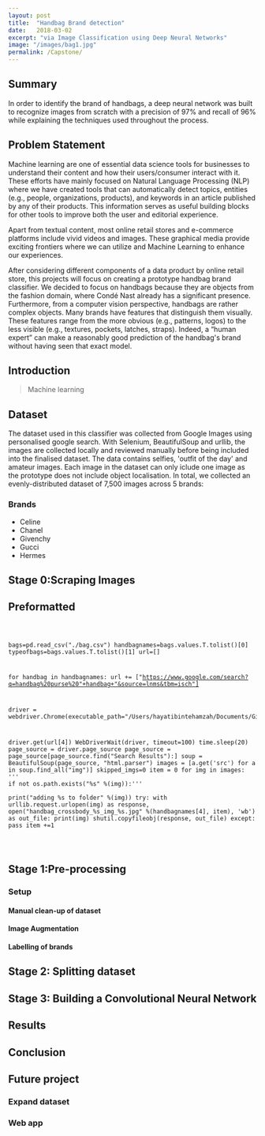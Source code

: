 ```yaml
---
layout: post
title:  "Handbag Brand detection"
date:   2018-03-02
excerpt: "via Image Classification using Deep Neural Networks"
image: "/images/bag1.jpg"
permalink: /Capstone/
---
```


## Summary
In order to identify the brand of handbags, a deep neural network was built to recognize images from scratch with a precision of 97% and recall of 96% while explaining the techniques used throughout the process.

## Problem Statement
Machine learning are one of essential data science tools for businesses to understand their content and how their users/consumer interact with it. These efforts have mainly focused on Natural Language Processing (NLP) where we have created tools that can automatically detect topics, entities (e.g., people, organizations, products), and keywords in an article published by any of their products. This information serves as useful building blocks for other tools to improve both the user and editorial experience.

Apart from textual content, most online retail stores and e-commerce platforms include  vivid videos and images. These graphical media provide exciting frontiers where we can utilize and Machine Learning to enhance our experiences.

After considering different components of a data product by online retail store, this projects will focus on creating a prototype handbag brand classifier. We decided to focus on handbags because they are objects from the fashion domain, where Condé Nast already has a significant presence. Furthermore, from a computer vision perspective, handbags are rather complex objects. Many brands have features that distinguish them visually. These features range from the more obvious (e.g., patterns, logos) to the less visible (e.g., textures, pockets, latches, straps). Indeed, a “human expert” can make a reasonably good prediction of the handbag's brand without having seen that exact model.


## Introduction
<blockquote>  Machine learning  </blockquote>

## Dataset
The dataset used in this classifier was collected from Google Images using personalised google search. With Selenium, BeautifulSoup and urllib, the images are collected locally and reviewed manually before being included into the finalised dataset. The data contains selfies, 'outfit of the day' and amateur images. Each image in the dataset can only iclude one image as the prototype does not include object localisation. In total, we collected an evenly-distributed dataset of 7,500 images across 5 brands:

<h3>Brands</h3>
<ul>
  <li>Celine</li>
  <li>Chanel</li>
  <li>Givenchy</li>
  <li>Gucci</li>
  <li>Hermes</li>
</ul>

## Stage 0:Scraping Images
<h2>Preformatted</h2>
<pre><code>

bags=pd.read_csv("./bag.csv")
handbagnames=bags.values.T.tolist()[0]
typeofbags=bags.values.T.tolist()[1]
url=[]

for handbag in handbagnames:
    url += ["https://www.google.com/search?q=handbag%20purse%20"+handbag+"&source=lnms&tbm=isch"]
    
driver = webdriver.Chrome(executable_path="/Users/hayatibintehamzah/Documents/GitHub/DSIstuff/Capstone/chromedriver")

driver.get(url[4])
WebDriverWait(driver, timeout=100)
time.sleep(20)
page_source = driver.page_source
page_source = page_source[page_source.find("Search Results"):]
soup = BeautifulSoup(page_source, "html.parser")
images = [a.get('src') for a in soup.find_all("img")]
skipped_imgs=0
item = 0
for img in images:
'''    if not os.path.exists("%s" %(img)):'''    
print("adding %s to folder" %(img))
    try:
        with urllib.request.urlopen(img) as response, open("handbag_crossbody_%s_img_%s.jpg" %(handbagnames[4], item), 'wb') as out_file:
            print(img)
            shutil.copyfileobj(response, out_file)
    except:
        pass
    item +=1

</code></pre>

## Stage 1:Pre-processing

### Setup
#### Manual clean-up of dataset
#### Image Augmentation
#### Labelling of brands

## Stage 2: Splitting dataset
## Stage 3: Building a Convolutional Neural Network
## Results 

## Conclusion

## Future project

### Expand dataset
### Web app

